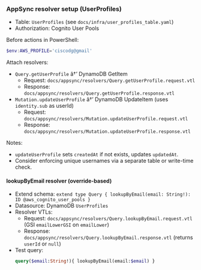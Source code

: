﻿### AppSync resolver setup (UserProfiles)

- Table: `UserProfiles` (see `docs/infra/user_profiles_table.yaml`)
- Authorization: Cognito User Pools

Before actions in PowerShell:

```powershell
$env:AWS_PROFILE='ciscodg@gmail'
```

Attach resolvers:
- `Query.getUserProfile` â†’ DynamoDB GetItem
  - Request: `docs/appsync/resolvers/Query.getUserProfile.request.vtl`
  - Response: `docs/appsync/resolvers/Query.getUserProfile.response.vtl`
- `Mutation.updateUserProfile` â†’ DynamoDB UpdateItem (uses `identity.sub` as userId)
  - Request: `docs/appsync/resolvers/Mutation.updateUserProfile.request.vtl`
  - Response: `docs/appsync/resolvers/Mutation.updateUserProfile.response.vtl`

Notes:
- `updateUserProfile` sets `createdAt` if not exists, updates `updatedAt`.
- Consider enforcing unique usernames via a separate table or write-time check.

#### lookupByEmail resolver (override-based)

- Extend schema: `extend type Query { lookupByEmail(email: String!): ID @aws_cognito_user_pools }`
- Datasource: DynamoDB `UserProfiles`
- Resolver VTLs:
  - Request: `docs/appsync/resolvers/Query.lookupByEmail.request.vtl` (GSI `emailLowerGSI` on `emailLower`)
  - Response: `docs/appsync/resolvers/Query.lookupByEmail.response.vtl` (returns `userId` or `null`)
- Test query:
  ```graphql
  query($email:String!){ lookupByEmail(email:$email) }
  ```
